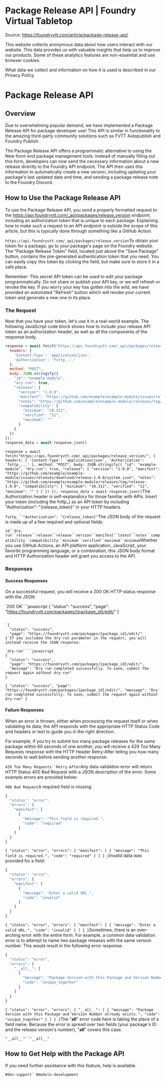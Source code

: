 # Package Release API | Foundry Virtual Tabletop

Source: https://foundryvtt.com/article/package-release-api/

This website collects anonymous data about how users interact with our website. This data provides us with 
        valuable insights that help us to improve our products. Some of these analytics features are non-essential 
        and use browser cookies.

What data we collect and information on how it is used is described in our 
        Privacy Policy.


# Package Release API


## 


## Overview

Due to overwhelming popular demand, we have implemented a Package Release API for package developer use! This API is similar in functionality to the amazing third-party community solutions such as FVTT Autopublish and Foundry Publish.

The Package Release API offers a programmatic alternative to using the New front-end package management tools. Instead of manually filling out this form, developers can now send the necessary information about a new release directly to the Foundry API endpoint. The API then uses this information to automatically create a new version, including updating your package's last updated date and time, and sending a package release note to the Foundry Discord.


## How to Use the Package Release API

To use the Package Release API, you send a properly formatted request to the https://api.foundryvtt.com/_api/packages/release_version endpoint, including an authorization token that is unique to each package. Explaining how to make such a request to an API endpoint is outside the scope of this article, but this is typically done through something like a GitHub Action.

`https://api.foundryvtt.com/_api/packages/release_version`To obtain your token for a package, go to your package's page on the Foundry website. The "Package Release Token" field, located just above the "Save Package" button, contains the pre-generated authentication token that you need. You can easily copy this token by clicking the field, but make sure to  store it in a safe place.

Remember: This secret API token can be used to edit your package programmatically. Do not share or publish your API key, or we will refresh or revoke the key. If you worry your key has gotten into the wild, we have provided an automated "Refresh" button which will revoke your current token and generate a new one in its place.


### The Request

Now that you have your token, let's use it in a real-world example. The following JavaScript code block shows how to include your release API token as an authorization header, as well as all the components of the response body.

```javascript
response = await fetch("https://api.foundryvtt.com/_api/packages/release_version/", {
  headers: {
    'Content-Type': 'application/json',
    'Authorization': 'fvttp_...'
  },
  method: "POST",
  body: JSON.stringify({
    "id": "example-module",
    "dry-run": true,
    "release": {
      "version": "1.0.0",
      "manifest": "https://github.com/example/example-module/issues/releases/download/release-1.0.0/system.json",
      "notes": "https://github.com/example/example-module/releases/tag/release-1.0.0",
      "compatibility": {
        "minimum": "10.312",
        "verified": "11",
        "maximum": ""
      }
    }
  })
});
response_data = await response.json()
```

`response = await fetch("https://api.foundryvtt.com/_api/packages/release_version/", {
  headers: {
    'Content-Type': 'application/json',
    'Authorization': 'fvttp_...'
  },
  method: "POST",
  body: JSON.stringify({
    "id": "example-module",
    "dry-run": true,
    "release": {
      "version": "1.0.0",
      "manifest": "https://github.com/example/example-module/issues/releases/download/release-1.0.0/system.json",
      "notes": "https://github.com/example/example-module/releases/tag/release-1.0.0",
      "compatibility": {
        "minimum": "10.312",
        "verified": "11",
        "maximum": ""
      }
    }
  })
});
response_data = await response.json()`The Authorization header is self-explanatory for those familiar with APIs. Insert your token (including the fvttp_) as an API token by including "Authorization": "{release_token}" in your HTTP headers.

`fvttp_``"Authorization": "{release_token}"`The JSON body of the request is made up of a few required and optional fields.

`id``dry-run``release``release``release``version``manifest``latest``notes``compatibility``compatibility``minimum``verified``maximum``minimum`Whether you use GitHub Actions, an API platform application, JavaScript, your favorite programming language, or a
  combination, this JSON body format and HTTP Authorization header will grant you access to the API.


### Responses


#### Success Responses

On a successful request, you will receive a 200 OK HTTP status response with the JSON:

`200 OK````javascript
{
  "status": "success",
  "page": "https://foundryvtt.com/packages/{package_id}/edit/"
}
```

`{
  "status": "success",
  "page": "https://foundryvtt.com/packages/{package_id}/edit/"
}`If you included the dry-run parameter in the request, you will instead receive the JSON response:

`dry-run````javascript
{
  "status": "success",
  "page": "https://foundryvtt.com/packages/{package_id}/edit/",
  "message": "Dry run completed successfully. To save, submit the request again without dry-run"
}
```

`{
  "status": "success",
  "page": "https://foundryvtt.com/packages/{package_id}/edit/",
  "message": "Dry run completed successfully. To save, submit the request again without dry-run"
}`
#### Failure Responses

When an error is thrown, either when processing the request itself or when validating its data, the API responds with the appropriate HTTP Status Code and headers or text to guide you in the right direction.

For example, if you try to submit too many package releases for the same package within 60 seconds of one another, you will receive a 429 Too Many Requests response with the HTTP Header Retry-After telling you how many seconds to wait before sending another response.

`429 Too Many Requests``Retry-After`Any data validation error will return HTTP Status 400 Bad Request with a JSON description of the error. Some example errors are provided below:

`400 Bad Request`A required field is missing:

```javascript
{
  "status": "error",
  "errors": {
    "manifest": [
      {
        "message": "This field is required.",
        "code": "required"
      }
    ]
  }
}
```

`{
  "status": "error",
  "errors": {
    "manifest": [
      {
        "message": "This field is required.",
        "code": "required"
      }
    ]
  }
}`Invalid data was provided for a field:

```javascript
{
  "status": "error",
  "errors": {
    "manifest": [
      {
        "message": "Enter a valid URL.",
        "code": "invalid"
      }
    ]
  }
}
```

`{
  "status": "error",
  "errors": {
    "manifest": [
      {
        "message": "Enter a valid URL.",
        "code": "invalid"
      }
    ]
  }
}`Sometimes, there is an over-arching error with the entire form. For example, a common data validation error is to attempt to name two package releases with the same version number. This would result in the following error response:

```javascript
{
  "status": "error",
  "errors": {
    "__all__": [
      {
        "message": "Package Version with this Package and Version Number already exists.",
        "code": "unique_together"
      }
    ]
  }
}
```

`{
  "status": "error",
  "errors": {
    "__all__": [
      {
        "message": "Package Version with this Package and Version Number already exists.",
        "code": "unique_together"
      }
    ]
  }
}`The "__all__" error code here is taking the place of a field name. Because the error is spread over two fields (your package's ID and the release version's number), "__all__" covers this case.

`"__all__"``"__all__"`
## How to Get Help with the Package API

If you need further assistance with this feature, help is available.

`#dev-support``#module-development`